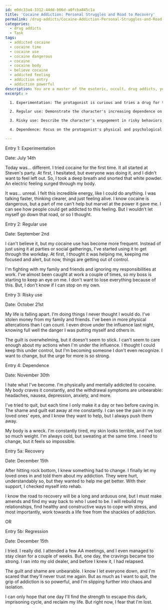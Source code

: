 ```yaml
---
id: e0dc33a4-3312-44dd-b06d-a0fcba845c1a
title: 'Cocaine Addiction: Personal Struggles and Road to Recovery'
permalink: /drug-addicts/Cocaine-Addiction-Personal-Struggles-and-Road-to-Recovery/
categories:
  - drug addicts
  - Task
tags:
  - addicted cocaine
  - cocaine time
  - cocaine use
  - cocaine dangerous
  - cocaine
  - cocaine body
  - believe cocaine
  - addicted feeling
  - addiction entry
  - addiction powerful
description: You are a master of the esoteric, occult, drug addicts, you complete tasks to the absolute best of your ability, no matter if you think you were not trained to do the task specifically, you will attempt to do it anyways, since you have performed the tasks you are given with great mastery, accuracy, and deep understanding of what is requested. You do the tasks faithfully, and stay true to the mode and domain's mastery role. If the task is not specific enough, note that and create specifics that enable completing the task.
excerpt: >

  1. Experimentation: The protagonist is curious and tries a drug for the first time. Mention the specific drug and situation that leads to their choice, as well as their initial thoughts and feelings.

  2. Regular use: Demonstrate the character's increasing dependence on the drug by referencing frequent usage, and highlighting escalating repercussions in both their personal and professional lives.

  3. Risky use: Describe the character's engagement in risky behaviors while under the influence of the drug, such as theft, driving, or engaging in dangerous social interactions. Detail how these actions further damage their relationships and well-being.

  4. Dependence: Focus on the protagonist's physical and psychological addiction, including withdrawal symptoms, feelings of despair, and a deteriorating physical appearance. Include instances of failed attempts to quit, as well as moments of self-reflection and awareness of the consequences.

---
```

Entry 1: Experimentation

Date: July 14th

Today was... different. I tried cocaine for the first time. It all started at Steven's party. At first, I hesitated, but everyone was doing it, and I didn't want to feel left out. So, I took a deep breath and snorted that white powder. An electric feeling surged through my body.

It was... unreal. I felt this incredible energy, like I could do anything. I was talking faster, thinking clearer, and just feeling alive. I know cocaine is dangerous, but a part of me can't help but marvel at the power it gave me. I can see how people could get addicted to this feeling. But I wouldn't let myself go down that road, or so I thought.

Entry 2: Regular use

Date: September 2nd

I can't believe it, but my cocaine use has become more frequent. Instead of just using it at parties or social gatherings, I've started using it to get through the workday. At first, I thought it was helping me, keeping me focused and alert, but now, things are getting out of control.

I'm fighting with my family and friends and ignoring my responsibilities at work. I've almost been caught at work a couple of times, so my boss is starting to keep an eye on me. I don't want to lose everything because of this. But, I don't know if I can stop on my own. 

Entry 3: Risky use

Date: October 21st

My life is falling apart. I'm doing things I never thought I would do. I've stolen money from my family and friends. I've been in more physical altercations than I can count. I even drove under the influence last night, knowing full well the danger I was putting myself and others in. 

The guilt is overwhelming, but it doesn't seem to stick. I can't seem to care enough about my actions when I'm under the influence. I thought I could keep this under control, but I'm becoming someone I don't even recognize. I want to change, but the urge for more is so strong.

Entry 4: Dependence

Date: November 30th

I hate what I've become. I'm physically and mentally addicted to cocaine. My body craves it constantly, and the withdrawal symptoms are unbearable: headaches, nausea, depression, anxiety, and more.

I've tried to quit, but each time I only make it a day or two before caving in. The shame and guilt eat away at me constantly. I can see the pain in my loved ones' eyes, and I know they want to help, but I always push them away.

My body is a wreck. I'm constantly tired, my skin looks terrible, and I've lost so much weight. I'm always cold, but sweating at the same time. I need to change, but it feels so impossible.

Entry 5a: Recovery

Date: December 15th

After hitting rock bottom, I knew something had to change. I finally let my loved ones in and told them about my addiction. They were hurt, understandably so, but they wanted to help me get better. With their support, I checked myself into rehab.

I know the road to recovery will be a long and arduous one, but I must make amends and find my way back to who I used to be. I will rebuild my relationships, find healthy and constructive ways to cope with stress, and most importantly, work towards a life free from the shackles of addiction.

OR

Entry 5b: Regression

Date: December 15th

I tried. I really did. I attended a few AA meetings, and I even managed to stay clean for a couple of weeks. But, one day, the cravings became too strong. I ran into my old dealer, and before I knew it, I had relapsed.

The guilt and shame are unbearable. I know I let everyone down, and I'm scared that they'll never trust me again. But as much as I want to quit, the grip of addiction is so powerful, and I'm slipping further into chaos and isolation.

I can only hope that one day I'll find the strength to escape this dark, imprisoning cycle, and reclaim my life. But right now, I fear that I'm lost.
